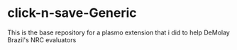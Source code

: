 # click-n-save-Generic
This is the base repository for a plasmo extension that i did to help DeMolay Brazil's NRC evaluators
